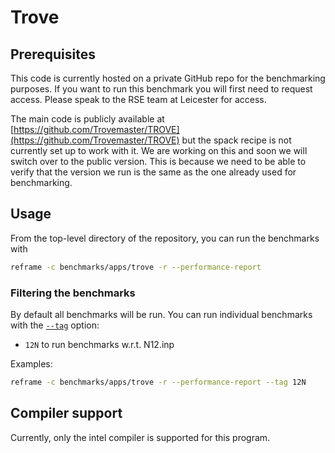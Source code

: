 # Trove

## Prerequisites

This code is currently hosted on a private GitHub repo for the benchmarking purposes. If you want to run this benchmark you will
first need to request access. Please speak to the RSE team at Leicester for access.

The main code is publicly available at [https://github.com/Trovemaster/TROVE](https://github.com/Trovemaster/TROVE) but the
spack recipe is not currently set up to work with it. We are working on this and soon we will switch over to the public version.
This is because we need to be able to verify that the version we run is the same as the one already used for benchmarking.

## Usage

From the top-level directory of the repository, you can run the benchmarks with

```sh
reframe -c benchmarks/apps/trove -r --performance-report
```

### Filtering the benchmarks

By default all benchmarks will be run. You can run individual benchmarks with the
[`--tag`](https://reframe-hpc.readthedocs.io/en/stable/manpage.html#cmdoption-0) option:

* `12N` to run benchmarks w.r.t. N12.inp

Examples:

```sh
reframe -c benchmarks/apps/trove -r --performance-report --tag 12N
```

## Compiler support

Currently, only the intel compiler is supported for this program.

